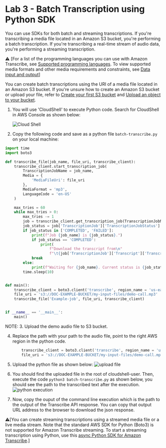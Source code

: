 
# Lab 3 - Batch Transcription using Python SDK

You can use SDKs for both batch and streaming transcriptions. If you're transcribing a media file located in an Amazon S3 bucket, you're performing a batch transcription. If you're transcribing a real-time stream of audio data, you're performing a streaming transcription.

:warning: [For a list of the programming languages you can use with Amazon Transcribe, see [Supported programming languages](https://docs.aws.amazon.com/transcribe/latest/dg/supported-languages.html#supported-sdks). To view supported media formats and other media requirements and constraints, see [Data input and output](https://docs.aws.amazon.com/transcribe/latest/dg/how-input.html)]

You can create batch transcriptions using the URI of a media file located in an Amazon S3 bucket. If you're unsure how to create an Amazon S3 bucket or upload your file, refer to [Create your first S3 bucket](https://docs.aws.amazon.com/AmazonS3/latest/userguide/creating-bucket.html) and [Upload an object to your bucket](https://docs.aws.amazon.com/AmazonS3/latest/userguide/uploading-an-object-bucket.html).

1. You will use 'CloudShell' to execute Python code. Search for CloudShell in AWS Console as shown below:

    ![Cloud Shell](../static/cloudshell-1.png)

2. Copy the following code and save as a python file `batch-transcribe.py` on your local machine:

```python
import time
import boto3

def transcribe_file(job_name, file_uri, transcribe_client):
    transcribe_client.start_transcription_job(
        TranscriptionJobName = job_name,
        Media = {
            'MediaFileUri': file_uri
        },
        MediaFormat = 'mp3',
        LanguageCode = 'en-US'
    )

    max_tries = 60
    while max_tries > 0:
        max_tries -= 1
        job = transcribe_client.get_transcription_job(TranscriptionJobName = job_name)
        job_status = job['TranscriptionJob']['TranscriptionJobStatus']
        if job_status in ['COMPLETED', 'FAILED']:
            print(f"Job {job_name} is {job_status}.")
            if job_status == 'COMPLETED':
                print(
                    f"Download the transcript from\n"
                    f"\t{job['TranscriptionJob']['Transcript']['TranscriptFileUri']}.")
            break
        else:
            print(f"Waiting for {job_name}. Current status is {job_status}.")
        time.sleep(10)


def main():
    transcribe_client = boto3.client('transcribe', region_name = 'us-east-1')
    file_uri = 's3://DOC-EXAMPLE-BUCKET/my-input-files/demo-call.mp3'
    transcribe_file('Example-job', file_uri, transcribe_client)


if __name__ == '__main__':
    main()
```
NOTE: 
3. Upload the demo audio file to S3 bucket.

4. Replace the path with your path to the audio file, point to the right AWS region in the python code. 

    ```python
        transcribe_client = boto3.client('transcribe', region_name = 'us-east-1')
        file_uri = 's3://DOC-EXAMPLE-BUCKET/my-input-files/demo-call.mp3'
    ```
6. Upload the python file as shown below:
    ![upload file](../static/cloudshell-upload.png)

7. You should find the uploaded file in the root of cloudshell-user. Then, execute the code `python3 batch-transcribe.py` as shown below, you should see the path to the transcribed text after the execution.
    ![python execution](../static/cloudshell-cli-running.png)

8. Now, copy the ouput of the command line execution which is the path to the output of the Transcribe API response. You can copy that output URL address to the browser to download the json response.


:warning:[You can create streaming transcriptions using a streamed media file or a live media stream. Note that the standard AWS SDK for Python (Boto3) is not supported for Amazon Transcribe streaming. To start a streaming transcription using Python, use this [async Python SDK for Amazon Transcribe](https://github.com/awslabs/amazon-transcribe-streaming-sdk).]
